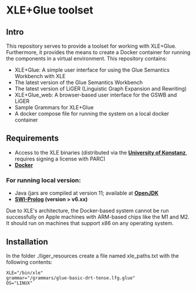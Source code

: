 # XLE+Glue toolset

## Intro

This repository serves to provide a toolset for working with XLE+Glue. Furthermore, it provides the means to create a Docker container for running the components in a virtual environment.
This repository contains:
- XLE+Glue: A simple user interface for using the Glue Semantics Workbench with XLE
- The latest version of the Glue Semantics Workbench
- The latest version of LiGER (Linguistic Graph Expansion and Rewriting) 
- XLE+Glue_web: A browser-based user interface for the GSWB and LiGER
- Sample Grammars for XLE+Glue
- A docker compose file for running the system on a local docker container

## Requirements

- Access to the XLE binaries (distributed via the **[University of Konstanz](https://ling.sprachwiss.uni-konstanz.de/pages/xle/index.html)**, requires signing a license with PARC)
- **[Docker](https://www.docker.com/)**

### For running local version:

- Java (jars are compiled at version 11; available at **[OpenJDK](https://jdk.java.net/13/)**
- **[SWI-Prolog](https://www.swi-prolog.org/) (version > v6.xx)**

Due to XLE's architecture, the Docker-based system cannot be run successfully on Apple machines with ARM-based chips like the M1 and M2. It should run on machines that support x86 on any operating system.

## Installation

In the folder ./liger_resources create a file named xle_paths.txt with the following contents:

```
XLE="/bin/xle"
grammar="/grammars/glue-basic-drt-tense.lfg.glue"
OS="LINUX"
```






